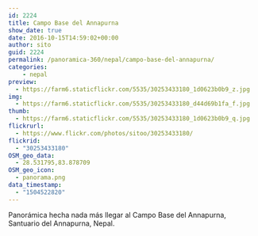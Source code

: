 ```yaml
---
id: 2224
title: Campo Base del Annapurna
show_date: true
date: 2016-10-15T14:59:02+00:00
author: sito
guid: 2224
permalink: /panoramica-360/nepal/campo-base-del-annapurna/
categories:
    - nepal
preview:
  - https://farm6.staticflickr.com/5535/30253433180_1d0623b0b9_z.jpg
img:
  - https://farm6.staticflickr.com/5535/30253433180_d44d69b1fa_f.jpg
thumb:
  - https://farm6.staticflickr.com/5535/30253433180_1d0623b0b9_q.jpg
flickrurl:
  - https://www.flickr.com/photos/sitoo/30253433180/
flickrid:
  - "30253433180"
OSM_geo_data:
  - 28.531795,83.878709
OSM_geo_icon:
  - panorama.png
data_timestamp:
  - "1504522820"
---
```

Panorámica hecha nada más llegar al Campo Base del Annapurna, Santuario del Annapurna, Nepal.